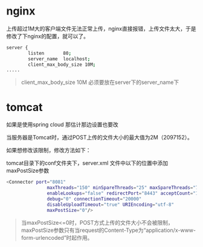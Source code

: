 # nginx
上传超过1M大的客户端文件无法正常上传，nginx直接报错，上传文件太大，于是修改了下nginx的配置，就可以了。 
```bash
server {
        listen       80;
        server_name  localhost;
        client_max_body_size 10M;
.....
```
> client_max_body_size 10M 必须要放在server下的server_name下
# tomcat
如果是使用spring cloud 那估计那边设置也要改

当服务器是Tomcat时，通过POST上传的文件大小的最大值为2M（2097152）。

如果想修改该限制，修改方法如下：

tomcat目录下的conf文件夹下，server.xml 文件中以下的位置中添加maxPostSize参数
```bash
<Connector port="8081"  
               maxThreads="150" minSpareThreads="25" maxSpareThreads="75"  
               enableLookups="false" redirectPort="8443" acceptCount="100"  
               debug="0" connectionTimeout="20000"   
               disableUploadTimeout="true" URIEncoding="utf-8"  
               maxPostSize="0"/> 
```
> 当maxPostSize<=0时，POST方式上传的文件大小不会被限制，maxPostSize参数只有当request的Content-Type为“application/x-www-form-urlencoded”时起作用。
